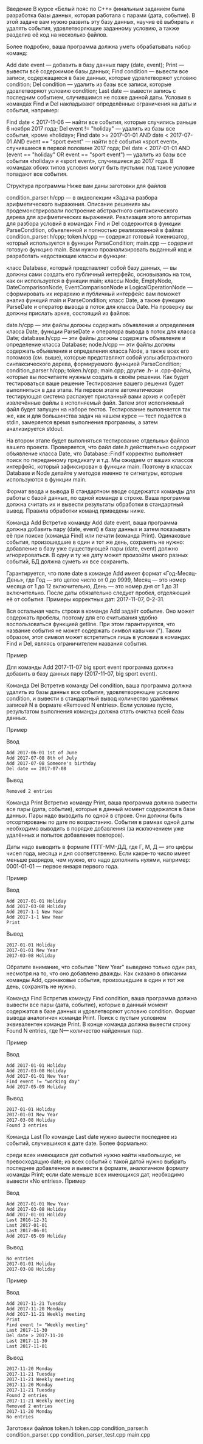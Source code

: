 Введение
В курсе «Белый пояс по С++» финальным заданием была разработка базы данных,
 которая работала с парами (дата, событие). В этой задаче вам нужно развить эту базу данных, научив её выбирать
 и удалять события, удовлетворяющие заданному условию, а также разделив её код на несколько файлов.

Более подробно, ваша программа должна уметь обрабатывать набор команд:

Add date event — добавить в базу данных пару (date, event);
Print — вывести всё содержимое базы данных;
Find condition — вывести все записи, содержащиеся в базе данных, которые удовлетворяют условию condition;
Del condition — удалить из базы все записи, которые удовлетворяют условию condition;
Last date — вывести запись с последним событием, случившимся не позже данной даты.
Условия в командах Find и Del накладывают определённые ограничения на даты и события, например:

Find date < 2017-11-06 — найти все события, которые случились раньше 6 ноября 2017 года;
Del event != "holiday" — удалить из базы все события, кроме «holiday»;
Find date >= 2017-01-01 AND date < 2017-07-01 AND event == "sport event" — найти всё события «sport event», 
случившиеся в первой половине 2017 года;
Del date < 2017-01-01 AND (event == "holiday" OR event == "sport event") — удалить из базы все события «holiday» и «sport event»,
 случившиеся до 2017 года.
В командах обоих типов условия могут быть пустыми: под такое условие попадают все события.

Структура программы
Ниже вам даны заготовки для файлов

condition_parser.h/cpp — в видеолекции «Задача разбора арифметического выражения.
 Описание решения» мы продемонстрировали построение абстрактного синтаксического дерева для арифметических выражений.
 Реализация этого алгоритма для разбора условий в командах Find и Del содержится в функции ParseCondition, 
 объявленной и полностью реализованной в файлах condition_parser.h/cpp;
token.h/cpp — содержат готовый токенизатор, который используется в функции ParseCondition;
main.cpp — содержит готовую функцию main.
Вам нужно проанализировать выданный код и разработать недостающие классы и функции:

класс Database, который представляет собой базу данных, — вы должны сами создать его публичный интерфейс,
 основываясь на том, как он используется в функции main;
классы Node, EmptyNode, DateComparisonNode, EventComparisonNode и LogicalOperationNode — 
сформировать их иерархию и публичный интерфейс вам поможет анализ функций main и ParseCondition;
класс Date, а также функцию ParseDate и оператор вывода в поток для класса Date.
На проверку вы должны прислать архив, состоящий из файлов:

date.h/cpp — эти файлы должны содержать объявления и определения класса Date, 
функции ParseDate и оператора вывода в поток для класса Date;
database.h/cpp — эти файлы должны содержать объявление и определение класса Database;
node.h/cpp — эти файлы должны содержать объявления и определения класса Node,
 а также всех его потомков (см. выше), которые представляют собой узлы абстрактного синтаксического дерева,
 формируемого функцией ParseCondition;
condition_parser.h/cpp;
token.h/cpp;
main.cpp;
другие .h- и .cpp-файлы, которые вы посчитаете нужным создать в своём решении.
Как будет тестироваться ваше решение
Тестирование вашего решения будет выполняться в два этапа. 
На первом этапе автоматическая тестирующая система распакует присланный вами архив и соберёт извлечённые файлы в исполняемый файл.
 Затем этот исполняемый файл будет запущен на наборе тестов. Тестирование выполняется так же,
 как и для большинства задач на нашем курсе — тест подаётся в stdin, замеряется время выполнения программы, а затем анализируется stdout.

На втором этапе будет выполняться тестирование отдельных файлов вашего проекта. 
Проверяется, что файл date.h действительно содержит объявление класса Date, что Database::FindIf корректно выполняет поиск по переданному предикату и т.д.
 Мы ожидаем от ваших классов интерфейс, который зафиксирован в функции main.
 Поэтому в классах Database и Node делайте у методов именно те сигнатуры, которые используются в функции main.

Формат ввода и вывода
В стандартном вводе содержатся команды для работы с базой данных, по одной команде в строке.
 Ваша программа должна считать их и вывести результаты обработки в стандартный вывод. Правила обработки команд приведены ниже.

Команда Add
Встретив команду Add date event, ваша программа должна добавить пару (date, event) в базу данных
 и затем показывать её при поиске (команда Find) или печати (команда Print). Одинаковые события,
 произошедшие в один и тот же день, сохранять не нужно: добавление в базу уже существующей пары (date, event) должно игнорироваться.
 В одну и ту же дату может произойти много разных событий, БД должна суметь их все сохранить.

Гарантируется, что поле date в команде Add имеет формат «Год-Месяц-День», где Год — это целое число от 0 до 9999,
 Месяц — это номер месяца от 1 до 12 включительно, День — это номер дня от 1 до 31 включительно.
 После даты обязательно следует пробел, отделяющий её от события. Примеры корректных дат: 2017-11-07, 0-2-31.

Вся остальная часть строки в команде Add задаёт событие. Оно может содержать пробелы, 
поэтому для его считывания удобно воспользоваться функцией getline. 
При этом гарантируется, что название события не может содержать символ кавычки ("). 
Таким образом, этот символ может встретиться лишь в условии в командах Find и Del, являясь ограничителем названия события.

Пример

Для команды Add 2017-11-07 big sport event программа должна добавить в базу данных пару (2017-11-07, big sport event).

Команда Del
Встретив команду Del condition, ваша программа должна удалить из базы данных все события, 
удовлетворяющие условию condition, и вывести в стандартный вывод количество удалённых записей N в формате «Removed N entries».
 Если условие пусто, результатом выполнения команды должна стать очистка всей базы данных.

Пример

Ввод

	Add 2017-06-01 1st of June
	Add 2017-07-08 8th of July
	Add 2017-07-08 Someone's birthday
	Del date == 2017-07-08
	

Вывод

	Removed 2 entries
	
Команда Print
Встретив команду Print, ваша программа должна вывести все пары (дата, событие), 
которые в данный момент содержатся в базе данных. Пары надо выводить по одной в строке. 
Они должны быть отсортированы по дате по возрастанию. События в рамках одной даты необходимо выводить в порядке добавления 
(за исключением уже удалённых и попыток добавления повторов).

Даты надо выводить в формате ГГГГ-ММ-ДД, где Г, М, Д — это цифры чисел года, месяца и дня соответственно. 
Если какое-то число имеет меньше разрядов, чем нужно, его надо дополнить нулями, например: 0001-01-01 — первое января первого года.

Пример

Ввод

	Add 2017-01-01 Holiday
	Add 2017-03-08 Holiday
	Add 2017-1-1 New Year
	Add 2017-1-1 New Year
	Print

Вывод

	2017-01-01 Holiday
	2017-01-01 New Year
	2017-03-08 Holiday
	
Обратите внимание, что событие "New Year" выведено только один раз, несмотря на то, что оно добавлено дважды. 
Как сказано в описании команды Add, одинаковые события, произошедшие в один и тот же день, сохранять не нужно.

Команда Find
Встретив команду Find condition, ваша программа должна вывести все пары (дата, событие),
 которые в данный момент содержатся в базе данных и удовлетворяют условию condition. Формат вывода аналогичен команде Print. 
 Поиск с пустым условием эквивалентен команде Print. В конце команда должна вывести строку Found N entries, где N— количество найденных пар.

Пример

Ввод

	Add 2017-01-01 Holiday
	Add 2017-03-08 Holiday
	Add 2017-01-01 New Year
	Find event != "working day"
	Add 2017-05-09 Holiday

Вывод

	2017-01-01 Holiday
	2017-01-01 New Year
	2017-03-08 Holiday
	Found 3 entries
	
Команда Last
По команде Last date нужно вывести последнее из событий, случившихся к дате date. Более формально:

среди всех имеющихся дат событий нужно найти наибольшую, не превосходящую date;
из всех событий с такой датой нужно выбрать последнее добавленное и вывести в формате, аналогичном формату команды Print;
если date меньше всех имеющихся дат, необходимо вывести «No entries».
Пример

Ввод

	Add 2017-01-01 New Year
	Add 2017-03-08 Holiday
	Add 2017-01-01 Holiday
	Last 2016-12-31
	Last 2017-01-01
	Last 2017-06-01
	Add 2017-05-09 Holiday

Вывод

	No entries
	2017-01-01 Holiday
	2017-03-08 Holiday

Пример

Ввод

	Add 2017-11-21 Tuesday
	Add 2017-11-20 Monday
	Add 2017-11-21 Weekly meeting
	Print
	Find event != "Weekly meeting"
	Last 2017-11-30
	Del date > 2017-11-20
	Last 2017-11-30
	Last 2017-11-01

Вывод

	2017-11-20 Monday
	2017-11-21 Tuesday
	2017-11-21 Weekly meeting
	2017-11-20 Monday
	2017-11-21 Tuesday
	Found 2 entries
	2017-11-21 Weekly meeting
	Removed 2 entries
	2017-11-20 Monday
	No entries

Заготовки файлов
token.h
token.cpp
condition_parser.h
condition_parser.cpp
condition_parser_test.cpp
main.cpp

